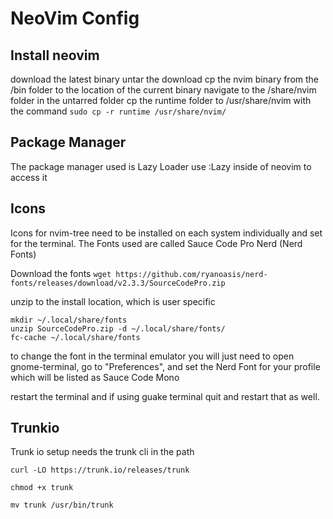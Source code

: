 # NeoVim Config

## Install neovim
download the latest binary
untar the download
cp the nvim binary from the /bin folder to the location of the current binary
navigate to the /share/nvim folder in the untarred folder
cp the runtime folder to /usr/share/nvim with the command ```sudo cp -r runtime /usr/share/nvim/```

## Package Manager
The package manager used is Lazy Loader
use :Lazy inside of neovim to access it

## Icons
Icons for nvim-tree need to be installed on each system individually and set for the terminal. The Fonts used are called Sauce Code Pro Nerd (Nerd Fonts)

Download the fonts
```wget https://github.com/ryanoasis/nerd-fonts/releases/download/v2.3.3/SourceCodePro.zip```

unzip to the install location, which is user specific

```shell
mkdir ~/.local/share/fonts
unzip SourceCodePro.zip -d ~/.local/share/fonts/
fc-cache ~/.local/share/fonts
```

to change the font in the terminal emulator you will just need to open gnome-terminal, go to "Preferences", and set the Nerd Font for your profile which will be listed as Sauce Code Mono

restart the terminal and if using guake terminal quit and restart that as well.

## Trunkio
Trunk io setup needs the trunk cli in the path

```curl -LO https://trunk.io/releases/trunk```

```chmod +x trunk```

```mv trunk /usr/bin/trunk```

